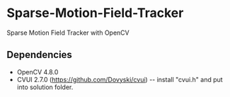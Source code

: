 # Sparse-Motion-Field-Tracker
Sparse Motion Field Tracker with OpenCV

## Dependencies
- OpenCV 4.8.0
- CVUI 2.7.0 (https://github.com/Dovyski/cvui)
  -- install "cvui.h" and put into solution folder.
